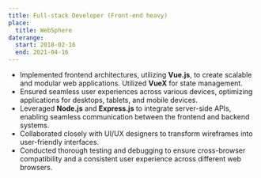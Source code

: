 ```yaml
---
title: Full-stack Developer (Front-end heavy)
place:
  title: WebSphere
daterange:
  start: 2018-02-16
  end: 2021-04-16
---
```


- Implemented frontend architectures, utilizing **Vue.js**, to create scalable and modular web applications. Utilized **VueX** for state management.
- Ensured seamless user experiences across various devices, optimizing applications for desktops, tablets, and mobile devices.
- Leveraged **Node.js** and **Express.js** to integrate server-side APIs, enabling seamless communication between the frontend and backend systems.
- Collaborated closely with UI/UX designers to transform wireframes into user-friendly interfaces.
- Conducted thorough testing and debugging to ensure cross-browser compatibility and a consistent user experience across different web browsers.